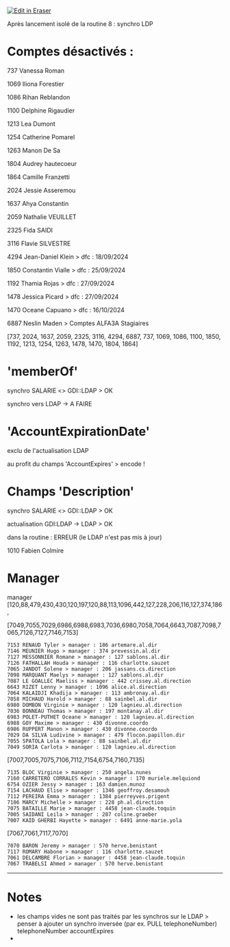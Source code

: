 <p><a target="_blank" href="https://app.eraser.io/workspace/5F3jToErxhzNiRBHXTXI" id="edit-in-eraser-github-link"><img alt="Edit in Eraser" src="https://firebasestorage.googleapis.com/v0/b/second-petal-295822.appspot.com/o/images%2Fgithub%2FOpen%20in%20Eraser.svg?alt=media&amp;token=968381c8-a7e7-472a-8ed6-4a6626da5501"></a></p>

Après lancement isolé de la routine 8 : synchro LDP

# Comptes désactivés :
737 Vanessa Roman

1069 Iliona Forestier

1086 Rihan Reblandon

1100 Delphine Rigaudier

1213 Lea Dumont

1254 Catherine Pomarel

1263 Manon De Sa

1804 Audrey hautecoeur

1864 Camille Franzetti

2024 Jessie Asseremou

1637 Ahya Constantin

2059 Nathalie VEUILLET

2325 Fida SAIDI

3116 Flavie SILVESTRE



4294 Jean-Daniel Klein > dfc : 18/09/2024

1850 Constantin Vialle > dfc : 25/09/2024

1192 Thamia Rojas  > dfc : 27/09/2024

1478 Jessica Picard  > dfc : 27/09/2024

1470 Oceane Capuano > dfc : 16/10/2024



6887 Neslin Maden > Comptes ALFA3A Stagiaires



[737, 2024, 1637, 2059, 2325, 3116, 4294, 6887, 737, 1069, 1086, 1100, 1850, 1192, 1213, 1254, 1263, 1478, 1470, 1804, 1864]

# 'memberOf'
synchro SALARIE <> GDI::LDAP > OK

synchro vers LDAP -> A FAIRE



# 'AccountExpirationDate'
exclu de l'actualisation LDAP

au profit du champs 'AccountExpires' > encode !

# Champs 'Description'
synchro SALARIE <> GDI::LDAP > OK

actualisation GDI:LDAP -> LDAP > OK

dans la routine : ERREUR (le LDAP n'est pas mis à jour)

1010 Fabien Colmire



# Manager
manager [120,88,479,430,430,120,197,120,88,113,1096,442,127,228,206,116,127,374,186,

[7049,7055,7029,6986,6988,6983,7036,6980,7058,7064,6643,7087,7098,7065,7126,7127,7146,7153]

```
7153 RENAUD Tyler > manager : 186 artemare.al.dir
7146 MEUNIER Hugo > manager : 374 prevessin.al.dir
7127 MESSONNIER Romane > manager : 127 sablons.al.dir
7126 FATHALLAH Houda > manager : 116 charlotte.sauzet
7065 JANDOT Solene > manager : 206 jassans.cs.direction
7098 MARQUANT Maelys > manager : 127 sablons.al.dir
7087 LE GOALLEC Maeliss > manager : 442 crissey.al.direction
6643 RIZET Lenny > manager : 1096 alice.al.direction
7064 KALAIDJI Khadija > manager : 113 ambronay.al.dir
7058 MICHAUD Harold > manager : 88 sainbel.al.dir
6980 DOMBON Virginie > manager : 120 lagnieu.al.direction
7036 BONNEAU Thomas > manager : 197 montanay.al.dir
6983 POLET-PUTHET Oceane > manager : 120 lagnieu.al.direction
6988 GOY Maxime > manager : 430 divonne.coordo
6986 RUPPERT Manon > manager : 430 divonne.coordo
7029 DA SILVA Ludivine > manager : 479 flocon.papillon.dir
7055 SPATOLA Lola > manager : 88 sainbel.al.dir
7049 SORIA Carlota > manager : 120 lagnieu.al.direction
```


[7007,7005,7075,7106,7112,7154,6754,7160,7135]

```
7135 BLOC Virginie > manager : 250 angela.nunes
7160 CARRETERO CORRALES Kevin > manager : 170 muriele.melquiond
6754 OZIER Jessy > manager : 163 damien.munoz
7154 LACHAUD Elise > manager : 1346 geoffroy.desamouh
7112 PEREIRA Emma > manager : 1384 pierreyves.prigent
7106 MARCY Michelle > manager : 228 ph.al.direction
7075 BATAILLE Marie > manager : 4458 jean-claude.toquin
7005 SAIDANI Leila > manager : 287 coline.graeber
7007 KAID GHERBI Hayette > manager : 6491 anne-marie.yola
```


[7067,7061,7117,7070]

```
7070 BARON Jeremy > manager : 570 herve.benistant
7117 ROMARY Habone > manager : 116 charlotte.sauzet
7061 DELCAMBRE Florian > manager : 4458 jean-claude.toquin
7067 TRABELSI Ahmed > manager : 570 herve.benistant
```


---

# Notes
- les champs vides ne sont pas traités par les synchros sur le LDAP > penser à ajouter un synchro inversée (par ex. PULL telephoneNumber)
telephoneNumber
accountExpires
- 






<!--- Eraser file: https://app.eraser.io/workspace/5F3jToErxhzNiRBHXTXI --->